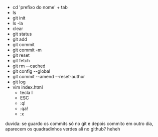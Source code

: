 - cd 'prefixo do nome' + tab
- ls
- git init
- ls -la
- clear
- git status
- git add
- git commit
- git commit -m
- git reset
- git fetch
- git rm --cached <file>
- git config --global
- git commit --amend --reset-author
- git log
- vim index.html
  - tecla I
  - ESC 
  - :q!
  - :qa!
  - :x
  
duvida: se guardo os commits só no git e depois commito em outro dia, aparecem os quadradinhos verdes ali no github? heheh

